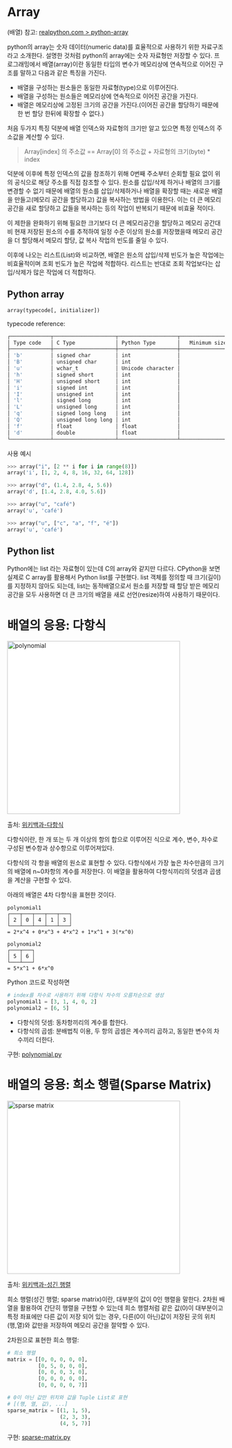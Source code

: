 # Array
(배열)
참고: [realpython.com > python-array](https://realpython.com/python-array)

  python의 array는 숫자 데이터(numeric data)를 효율적으로 사용하기 위한 자료구조라고 소개한다. 설명한 것처럼 python의 array에는 숫자 자료형만 저장할 수 있다.
  프로그래밍에서 배열(array)이란 동일한 타입의 변수가 메모리상에 연속적으로 이어진 구조를 말하고 다음과 같은 특징을 가진다.
 - 배열을 구성하는 원소들은 동일한 자료형(type)으로 이루어진다.
 - 배열을 구성하는 원소들은 메모리상에 연속적으로 이어진 공간을 가진다.
 - 배열은 메모리상에 고정된 크기의 공간을 가진다.(이어진 공간을 할당하기 때문에 한 번 할당 한뒤에 확장할 수 없다.)

  처음 두가지 특징 덕분에 배열 인덱스와 자료형의 크기만 알고 있으면 특정 인덱스의 주소값을 계산할 수 있다.

  > Array[index] 의 주소값 == Array[0] 의 주소값 + 자료형의 크기(byte) * index

  덕분에 이후에 특정 인덱스의 값을 참조하기 위해 0번째 주소부터 순회할 필요 없이 위의 공식으로 해당 주소를 직접 참조할 수 있다. 원소를 삽입/삭제 하거나 배열의 크기를 변경할 수 없기 때문에 배열의 원소를 삽입/삭제하거나 배열을 확장할 때는 새로운 배열을 만들고(메모리 공간을 할당하고) 값을 복사하는 방법을 이용한다. 이는 더 큰 메모리 공간을 새로 할당하고 값들을 복사하는 등의 작업이 반복되기 때문에 비효율 적이다.

  이 제한을 완화하기 위해 필요한 크기보다 더 큰 메모리공간을 할당하고 메모리 공간대비 현재 저장된 원소의 수를 추적하여 일정 수준 이상의 원소를 저장했을때 메모리 공간을 더 할당해서 메모리 할당, 값 복사 작업의 빈도를 줄일 수 있다.

  이후에 나오는 리스트(List)와 비교하면, 배열은 원소의 삽입/삭제 빈도가 높은 작업에는 비효율적이며 조회 빈도가 높은 작업에 적합하다. 리스트는 반대로 조회 작업보다는 삽입/삭제가 많은 작업에 더 적합하다.

## Python array

```python
array(typecode[, initializer])
```

typecode reference:

```bash
┌─────────────┬────────────────────┬───────────────────┬─────────────────────────┐
│ Type code   │ C Type             │ Python Type       │   Minimum size in bytes │
├─────────────┼────────────────────┼───────────────────┼─────────────────────────┤
│ 'b'         │ signed char        │ int               │                       1 │
│ 'B'         │ unsigned char      │ int               │                       1 │
│ 'u'         │ wchar_t            │ Unicode character │                       2 │
│ 'h'         │ signed short       │ int               │                       2 │
│ 'H'         │ unsigned short     │ int               │                       2 │
│ 'i'         │ signed int         │ int               │                       2 │
│ 'I'         │ unsigned int       │ int               │                       2 │
│ 'l'         │ signed long        │ int               │                       4 │
│ 'L'         │ unsigned long      │ int               │                       4 │
│ 'q'         │ signed long long   │ int               │                       8 │
│ 'Q'         │ unsigned long long │ int               │                       8 │
│ 'f'         │ float              │ float             │                       4 │
│ 'd'         │ double             │ float             │                       8 │
└─────────────┴────────────────────┴───────────────────┴─────────────────────────┘
```

사용 예시
```python
>>> array("i", [2 ** i for i in range(8)])
array('i', [1, 2, 4, 8, 16, 32, 64, 128])

>>> array("d", (1.4, 2.8, 4, 5.6))
array('d', [1.4, 2.8, 4.0, 5.6])

>>> array("u", "café")
array('u', 'café')

>>> array("u", ["c", "a", "f", "é"])
array('u', 'café')
```

## Python list

  Python에는 list 라는 자료형이 있는데 C의 array와 같지만 다르다. CPython을 보면 실제로 C array를 활용해서 Python list를 구현했다. list 객체를 정의할 때 크기(길이)를 지정하지 않아도 되는데, list는 동적배열으로서 원소를 저장할 때 할당 받은 메모리 공간을 모두 사용하면 더 큰 크기의 배열을 새로 선언(resize)하여 사용하기 때문이다.

# 배열의 응용: 다항식

<img src="https://upload.wikimedia.org/wikipedia/commons/b/b1/Terms-coefficient-ko.svg" style="background-color: white; width: 400px;" title="polynomial"/>

출처: [위키백과-다항식](https://ko.wikipedia.org/wiki/%EB%8B%A4%ED%95%AD%EC%8B%9D)

다항식이란, 한 개 또는 두 개 이상의 항의 합으로 이루어진 식으로 계수, 변수, 차수로 구성된 변수항과 상수항으로 이루어져있다.

다항식의 각 항을 배열의 원소로 표현할 수 있다. 다항식에서 가장 높은 차수만큼의 크기의 배열에 n~0차항의 계수를 저장한다. 이 배열을 활용하여 다항식끼리의 덧셈과 곱샘을 계산을 구현할 수 있다.

아래의 배열은 4차 다항식을 표현한 것이다.
```
polynomial1
┌───┬───┬───┬───┬───┐
│ 2 │ 0 │ 4 │ 1 │ 3 │
└───┴───┴───┴───┴───┘
= 2*x^4 + 0*x^3 + 4*x^2 + 1*x^1 + 3(*x^0) 

polynomial2
┌───┬───┐
│ 5 │ 6 │
└───┴───┘
= 5*x^1 + 6*x^0
```

Python 코드로 작성하면
```python
# index를 차수로 사용하기 위해 다항식 차수의 오름차순으로 생성
polynomial1 = [3, 1, 4, 0, 2]
polynomial2 = [6, 5]
```

- 다항식의 덧셈: 동차항끼리의 계수를 합한다.
- 다항식의 곱셈: 분배법칙 이용, 두 항의 곱셈은 계수끼리 곱하고, 동일한 변수의 차수끼리 더한다.

구현: [polynomial.py](https://github.com/pacho-h/data-structure-in-python/blob/main/1-Array/polynomial.py)

# 배열의 응용: 희소 행렬(Sparse Matrix)

<img src="https://wikimedia.org/api/rest_v1/media/math/render/svg/dbbd270e3e174daa36d9c2460211fe6f8569c0e6" style="background-color: white; width: 400px;" title="sparse matrix"/>

출처: [위키백과-성긴 행렬](https://ko.wikipedia.org/wiki/%EC%84%B1%EA%B8%B4_%ED%96%89%EB%A0%AC)

희소 행렬(성긴 행렬; sparse matrix)이란, 대부분의 값이 0인 행렬을 말한다.
2차원 배열을 활용하여 간단히 행렬을 구현할 수 있는데 희소 행렬처럼 같은 값(0)이 대부분이고 특정 좌표에만 다른 값이 저장 되어 있는 경우, 다른(0이 아닌)값이 저장된 곳의 위치(행,열)와 값만을 저장하여 메모리 공간을 절약할 수 있다.

2차원으로 표현한 희소 행렬:

```python
# 희소 행렬
matrix = [[0, 0, 0, 0, 0],
          [0, 5, 0, 0, 0],
          [0, 0, 0, 3, 0],
          [0, 0, 0, 0, 0],
          [0, 0, 0, 0, 7]]

# 0이 아닌 값만 위치와 값을 Tuple List로 표현
# [(행, 열, 값), ...]
sparse_matrix = [(1, 1, 5),
                 (2, 3, 3),
                 (4, 5, 7)]
```

구현: [sparse-matrix.py](https://github.com/pacho-h/data-structure-in-python/blob/main/1-Array/sparse-matrix.py)
